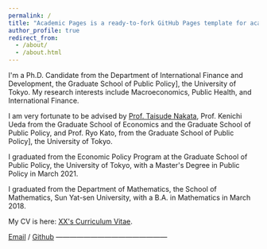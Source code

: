 ```yaml
---
permalink: /
title: "Academic Pages is a ready-to-fork GitHub Pages template for academic personal websites."
author_profile: true
redirect_from: 
  - /about/
  - /about.html
---
```


I'm a Ph.D. Candidate from the Department of International Finance and Development, the Graduate School of Public Policy], the University of Tokyo. My research interests include Macroeconomics, Public Health, and International Finance.

I am very fortunate to be advised by [Prof. Taisude Nakata](https://sites.google.com/site/taisukenakata/), Prof. Kenichi Ueda from the Graduate School of Economics and the Graduate School of Public Policy, and Prof. Ryo Kato, from the Graduate School of Public Policy], the University of Tokyo.

I graduated from the Economic Policy Program at the Graduate School of Public Policy, the University of Tokyo, with a Master's Degree in Public Policy in March 2021.

I graduated from the Department of Mathematics, the School of Mathematics, Sun Yat-sen University, with a B.A. in Mathematics in March 2018.

My CV is here: [XX's Curriculum Vitae](../assets/).

[Email](lee.hungtou@gmail.com) / [Github](https://github.com/HongtaoLI-Econ)
————————————————


